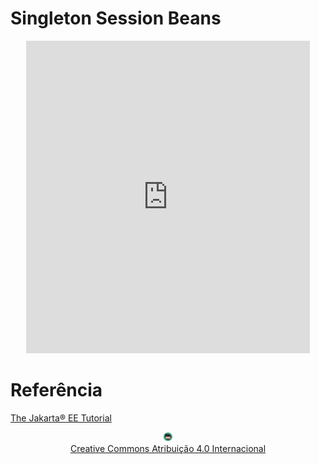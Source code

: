 # Singleton Session Beans

<center>
<iframe src="https://pw2.rpmhub.dev/topicos/singleton/slides/index.html#/" title="Singleton Session Beans" width="90%" height="500" style="border:none;"></iframe>
</center>

# Referência 

[The Jakarta® EE Tutorial](https://eclipse-ee4j.github.io/jakartaee-tutorial/)

<center>
<a href="https://rpmhub.dev" target="blanck"><img src="../../imgs/logo.png" alt="Rodrigo Prestes Machado" width="3%" height="3%" border=0 style="border:0; text-decoration:none; outline:none"></a><br/>
<a rel="license" href="http://creativecommons.org/licenses/by/4.0/">Creative Commons Atribuição 4.0 Internacional</a>
</center>